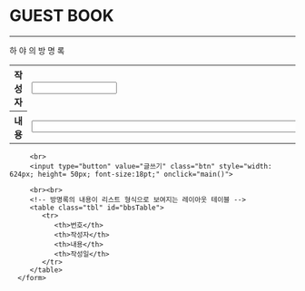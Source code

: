 <html>
<head>
<meta charset="UTF-8">
<title>Test037.html</title>
<link rel="stylesheet" type="text/css" href="css/main.css">

<script type="text/javascript">


   // 배열 구성
   var boardArray = new Array();

   // 사용자 정의 객체 구성 (→ 생성자 함수 정의)
   function Board(uName, uContent)
   {
      // 주요 속성 구성
      this.userName=uName;
      this.content=uContent;
      this.writeDay=new Date();
   }
   
   // 프로토타입 구성을 통해... 사용자 정의 객체의 함수 정의
   //프로토타입 구성을 통해 ... 사용자 정의 객체의 함수 정의
   Board.prototype.userLocalString = function()
   {
      return this.writeDay.getFullYear() + "-"
          + (this.writeDay.getMonth()+1) + "-"
          + this.writeDay.getDate() + "-"
          + this.writeDay.getHours() + ":"
          + this.writeDay.getSeconds();
          
          // 시 → getHours()
          // 분 → getMinutes()
          // 초 → getSeconds()          
   }

   function main()
   {
      //alert("함수 호출 확인");
      
      var uName = document.getElementById("uName").value;
      var uContent = document.getElementById("uContent").value;
      
      var len = boardArray.length;
      //alert(len);      //-- 이 시점에서 테스트 시 → 0
      
      boardArray[len] = new Board(uName, uContent);
      //-- 『Board()』 → 사용자 정의 객체(생성자 함수)
      
      //alert(len);// -- 작성이 이루어질 때 마다... 『+1』
      
      print(len);
      
      clear(); //폼 클리어 하도록 호출 
   }
   
   // 내용 출력 함수
   function print(idx)
   {
      //var strTemp = boardArray[idx].content;
      //alert(strTemp);
      
      var tableNode = document.getElementById("bbsTable");
      var trNode = document.createElement("tr");
      
      trNode.appendChild(createTdNode((idx+1).toString()));
      trNode.appendChild(createTdNode(boardArray[idx].userName));
      trNode.appendChild(createTdNode(boardArray[idx].content));
      trNode.appendChild(createTdNode(boardArray[idx].userLocalString()));
      
      tableNode.appendChild(trNode);
   }
   
   function createTdNode(val)
   {
      var textNode = document.createTextNode(val);
      var tdNode = document.createElement("td");
      tdNode.appendChild(textNode);
      return tdNode;
   }
   
   function clear()
   {
	
	   	document.getElementById("uName").value="";
	   	document.getElementById("uContent").value="";
	   	document.getElementById("uName").focus();
	   
   }

</script>

</head>
<body>

<div>
   <h1>GUEST BOOK</h1>
   <hr>
</div>

<div>
   <p>하 야 의 방 명 록</p>
   
   <div>
      <form>
         <!-- 입력 폼을 구성하는 레이아웃 테이블 -->
         <table class="tbl">
            <tr>
               <th>작성자</th>
               <td>
                  <input type="text" id="uName" style="width: 150px;">
               </td>
            </tr>
            <tr>
               <th>내용</th>
               <td>
                  <input type="text" id="uContent" style="width: 560px;">
               </td>
            </tr>
         </table>
         
         <br>
         <input type="button" value="글쓰기" class="btn" style="width: 624px; height= 50px; font-size:18pt;" onclick="main()">
         
         <br><br>
         <!-- 방명록의 내용이 리스트 형식으로 보여지는 레이아웃 테이블 -->
         <table class="tbl" id="bbsTable">
            <tr>
               <th>번호</th>
               <th>작성자</th>
               <th>내용</th>
               <th>작성일</th>
            </tr>
         </table>
      </form>
   </div>
</div>


</body>
</html>
